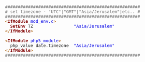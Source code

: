 <pre><span style='color:#696969; '>#####################################################</span>
<span style='color:#696969; '># set timezone - "UTC"|"GMT"|"Asia/Jerusalem"|etc.. #</span>
<span style='color:#696969; '>#####################################################</span>
<span style='color:#a65700; '>&lt;</span><span style='color:#800000; font-weight:bold; '>IfModule</span> <span style='color:#0000e6; '>mod_env.c</span><span style='color:#a65700; '>></span>
  <span style='color:#800000; font-weight:bold; '>SetEnv</span> TZ                <span style='color:#0000e6; '>"Asia/Jerusalem"</span>
<span style='color:#a65700; '>&lt;/</span><span style='color:#800000; font-weight:bold; '>IfModule</span><span style='color:#a65700; '>></span>

<span style='color:#a65700; '>&lt;</span><span style='color:#800000; font-weight:bold; '>IfModule</span> <span style='color:#0000e6; '>php5_module</span><span style='color:#a65700; '>></span>
  php_value date.timezone  <span style='color:#0000e6; '>"Asia/Jerusalem"</span>
<span style='color:#a65700; '>&lt;/</span><span style='color:#800000; font-weight:bold; '>IfModule</span><span style='color:#a65700; '>></span>
<span style='color:#696969; '>#####################################################</span>
</pre>